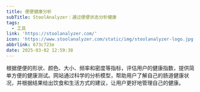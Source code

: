 ```yaml
---
title: 便便健康分析
subTitle: StoolAnalyzer：通过便便状态分析健康
tags:
  - 工具
link: 'https://stoolanalyzer.com/'
icon: 'https://www.stoolanalyzer.com/static/img/stoolanalyzer-logo.jpg'
abbrlink: 673c723e
date: 2025-03-02 12:59:38
---
```


根据便便的形状、颜色、大小、频率和密度等指标，评估用户的健康指数，提供简单方便的健康测试。网站通过科学的分析模型，帮助用户了解自己的肠道健康状况，并根据结果给出饮食和生活方式的建议，让用户更好地管理自己的健康。